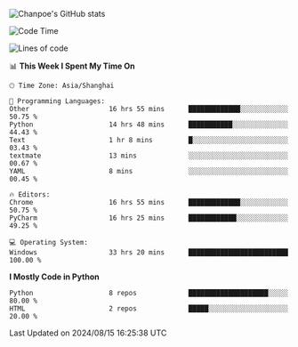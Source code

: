 ![Chanpoe's GitHub stats](https://github-readme-stats.vercel.app/api?username=Chanpoe&show_icons=true&count_private=true&theme=cobalt)

<!--START_SECTION:waka-->
![Code Time](http://img.shields.io/badge/Code%20Time-37%20hrs%2018%20mins-blue)

![Lines of code](https://img.shields.io/badge/From%20Hello%20World%20I%27ve%20Written-1.6%20million%20lines%20of%20code-blue)

📊 **This Week I Spent My Time On** 

```text
🕑︎ Time Zone: Asia/Shanghai

💬 Programming Languages: 
Other                    16 hrs 55 mins      █████████████░░░░░░░░░░░░   50.75 % 
Python                   14 hrs 48 mins      ███████████░░░░░░░░░░░░░░   44.43 % 
Text                     1 hr 8 mins         █░░░░░░░░░░░░░░░░░░░░░░░░   03.43 % 
textmate                 13 mins             ░░░░░░░░░░░░░░░░░░░░░░░░░   00.67 % 
YAML                     8 mins              ░░░░░░░░░░░░░░░░░░░░░░░░░   00.45 % 

🔥 Editors: 
Chrome                   16 hrs 55 mins      █████████████░░░░░░░░░░░░   50.75 % 
PyCharm                  16 hrs 25 mins      ████████████░░░░░░░░░░░░░   49.25 % 

💻 Operating System: 
Windows                  33 hrs 20 mins      █████████████████████████   100.00 % 
```

**I Mostly Code in Python** 

```text
Python                   8 repos             ████████████████████░░░░░   80.00 % 
HTML                     2 repos             █████░░░░░░░░░░░░░░░░░░░░   20.00 % 
```




 Last Updated on 2024/08/15 16:25:38 UTC
<!--END_SECTION:waka-->
